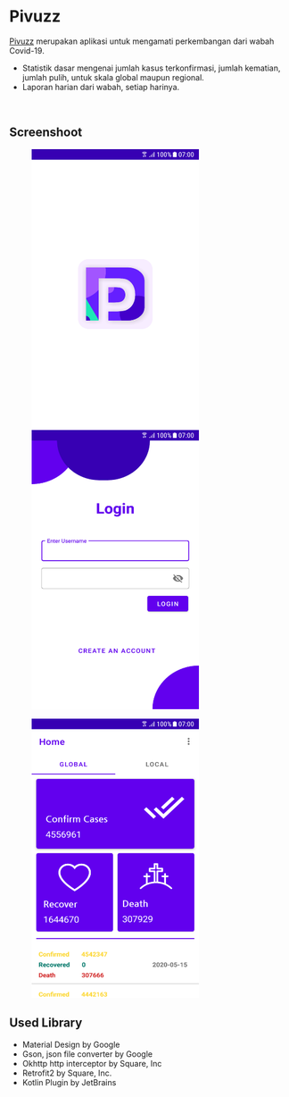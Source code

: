 # Pivuzz
<a href="https://drive.google.com/open?id=1luaUHBPMKKmm3tKCM9t5tKGXU88fVPIe">Pivuzz</a> merupakan aplikasi untuk mengamati perkembangan dari wabah Covid-19.
<ul>
  <li> Statistik dasar mengenai jumlah kasus terkonfirmasi, jumlah kematian, jumlah pulih, untuk skala global maupun regional.</li>
  <li> Laporan harian dari wabah, setiap harinya.</li>
</ul>
<br>
 <h2>Screenshoot</h2>
<p float="left">
 <img src="https://github.com/syehan269/Pivuzz/blob/master/SS/Screenshot_20200516-174449.png"height="500" width="300" hspace="40">
 <img src="https://github.com/syehan269/Pivuzz/blob/master/SS/Screenshot_20200516-174148.png"height="500" width="300" hspace="40" >    
</p>
<img src="https://github.com/syehan269/Pivuzz/blob/master/SS/Screenshot_20200516-173836.png"height="500" width="300" hspace="40">
<h2>Used Library</h2>
 <ul>
  <li>Material Design by Google</li>
  <li>Gson, json file converter by Google</li>
  <li>Okhttp http interceptor by Square, Inc</li>
  <li>Retrofit2 by Square, Inc.</li>
  <li>Kotlin Plugin by JetBrains</li>
</ul>
